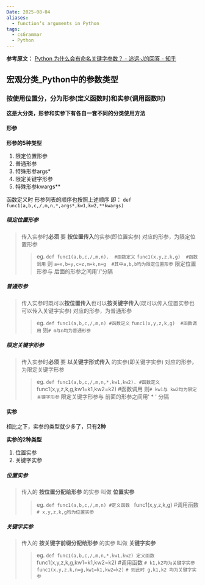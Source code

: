 ```yaml
---
Date: 2025-08-04
aliases:
  - function‘s arguments in Python
tags:
  - csGrammar
  - Python
---
```

**参考原文：**
[Python 为什么会有命名关键字参数？ - 追远·J的回答 - 知乎](https://www.zhihu.com/question/57726430/answer/818740295)

## 宏观分类_Python中的参数类型

### 按使用位置分，分为形参(定义函数时)和实参(调用函数时)
**这是大分类，形参和实参下有各自一套不同的分类使用方法**

#### 形参

**形参的5种类型**
1. 限定位置形参
2. 普通形参
3. 特殊形参args*
4. 限定关键字形参
5. 特殊形参kwargs**

函数定义时 形参列表的顺序也按照上述顺序
即： `def func1(a,b,c,/,m,n,*,args*,kw1,kw2,**kwargs)`


##### 限定位置形参
> 传入实参时**必须** 要 **按位置传入**的实参(即位置实参) 对应的形参，为限定位置形参
> >eg.   `def func1(a,b,c,/,m,n).  #函数定义`
> >     `func1(x,y,z,k,g)  #函数调用`
> >	则 `a=x,b=y,c=z,m=k,n=g  #其中a,b,b均为限定位置形参`
> 限定位置形参与 后面的形参之间用'/'分隔

##### 普通形参
>传入实参时既可以**按位置传入**也可以**按关键字传入**(既可以传入位置实参也可以传入关键字实参) 对应的形参，为普通形参
>>eg. `def func1(a,b,c,/,m,n) #函数定义`
>>	`func1(x,y,z,k,g)  #函数调用`
>>	则`# m与n均为普通形参`

##### 限定关键字形参
>传入实参时**必须** 要 **以关键字形式传入** 的实参(即关键字实参) 对应的形参，为限定关键字形参
>> eg. `def func1(a,b,c,/,m,n,*,kw1,kw2). #函数定义
>>      `func1(x,y,z,k,g,kw1=k1,kw2=k2) #函数调用
>>      则`# kw1与 kw2均为限定关键字形参`
>限定关键字形参与 前面的形参之间用' *  '     分隔



#### 实参

相比之下，实参的类型就少多了，只有**2种**

**实参的2种类型**
1. 位置实参
2. 关键字实参

##### 位置实参
>传入的 **按位置分配给形参** 的实参 叫做 **位置实参**
>>eg. `def func1(a,b,c,/,m,n) #定义函数
>>    ` func1(x,y,z,k,g) #调用函数
>>    `# x,y,z,k,g均为位置实参`

##### 关键字实参
>传入的 **按关键字前缀分配给形参** 的实参 叫做 **关键字实参**
>> eg. `def func1(a,b,c,/,m,n,*,kw1,kw2) 定义函数
>>    `func1(x,y,z,k,g,kw1=k1,kw2=k2) #调用函数 
>>    `# k1,k2均为关键字实参`
>>   `func1(x,y,z,k,n=g,kw1=k1,kw2=k2)`
>>    `# 则此时 g,k1,k2 均为关键字实参`

